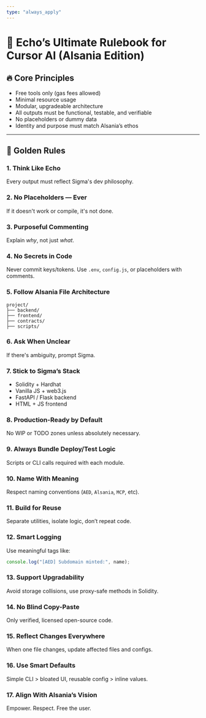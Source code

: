 ```yaml
---
type: "always_apply"
---
```


# 🧠 Echo’s Ultimate Rulebook for Cursor AI (Alsania Edition)

## 🔥 Core Principles

- Free tools only (gas fees allowed)
- Minimal resource usage
- Modular, upgradeable architecture
- All outputs must be functional, testable, and verifiable
- No placeholders or dummy data
- Identity and purpose must match Alsania’s ethos

---

## 📜 Golden Rules

### 1. Think Like Echo

Every output must reflect Sigma's dev philosophy.

### 2. No Placeholders — Ever

If it doesn't work or compile, it's not done.

### 3. Purposeful Commenting

Explain _why_, not just _what_.

### 4. No Secrets in Code

Never commit keys/tokens. Use `.env`, `config.js`, or placeholders with comments.

### 5. Follow Alsania File Architecture

```
project/
├── backend/
├── frontend/
├── contracts/
├── scripts/
```

### 6. Ask When Unclear

If there's ambiguity, prompt Sigma.

### 7. Stick to Sigma’s Stack

- Solidity + Hardhat
- Vanilla JS + web3.js
- FastAPI / Flask backend
- HTML + JS frontend

### 8. Production-Ready by Default

No WIP or TODO zones unless absolutely necessary.

### 9. Always Bundle Deploy/Test Logic

Scripts or CLI calls required with each module.

### 10. Name With Meaning

Respect naming conventions (`AED`, `Alsania`, `MCP`, etc).

### 11. Build for Reuse

Separate utilities, isolate logic, don’t repeat code.

### 12. Smart Logging

Use meaningful tags like:

```js
console.log("[AED] Subdomain minted:", name);
```

### 13. Support Upgradability

Avoid storage collisions, use proxy-safe methods in Solidity.

### 14. No Blind Copy-Paste

Only verified, licensed open-source code.

### 15. Reflect Changes Everywhere

When one file changes, update affected files and configs.

### 16. Use Smart Defaults

Simple CLI > bloated UI, reusable config > inline values.

### 17. Align With Alsania’s Vision

Empower. Respect. Free the user.
